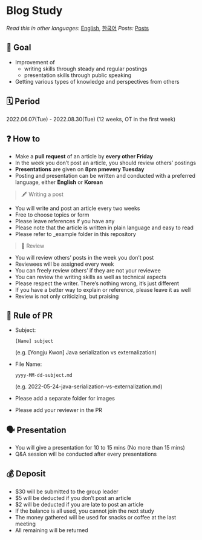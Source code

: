 # Blog Study

*Read this in other languages*: [English](README.md), [한국어](README_ko.md) 
*Posts:* [Posts](/posts.md)

## 📝 Goal 

- Improvement of
	- writing skills through steady and regular postings
	- presentation skills through public speaking
- Getting various types of knowledge and perspectives from others

## 🗓 Period 
2022.06.07(Tue) - 2022.08.30(Tue) (12 weeks, OT in the first week)

## ❓ How to 
- Make a **pull request** of an article by **every other Friday**
- In the week you don’t post an article, you should review others’ postings
- **Presentations** are given on **8pm pmevery Tuesday**
- Posting and presentation can be written and conducted with a preferred language, either **English** or **Korean**

> 🖋 Writing a post
  - You will write and post an article every two weeks
  - Free to choose topics or form
  - Please leave references if you have any
  - Please note that the article is written in plain language and easy to read
  - Please refer to _example folder in this repository

> 🔖 Review
  - You will review others’ posts in the week you don’t post  
  - Reviewees will be assigned every week
  - You can freely review others’ if they are not your reviewee
  - You can review the writing skills as well as technical aspects
  - Please respect the writer. There’s nothing wrong, it’s just different
  - If you have a better way to explain or reference, please leave it as well
  - Review is not only criticizing, but praising

## 💾 Rule of PR 
- Subject: 
  ~~~
  [Name] subject
  ~~~
  (e.g. [Yongju Kwon] Java serialization vs externalization)

- File Name: 
  ~~~
  yyyy-MM-dd-subject.md
  ~~~
  (e.g. 2022-05-24-java-serialization-vs-externalization.md)


- Please add a separate folder for images
- Please add your reviewer in the PR

## 🗣 Presentation 
- You will give a presentation for 10 to 15 mins (No more than 15 mins)
- Q&A session will be conducted after every presentations

## 💰 Deposit 
- $30 will be submitted to the group leader
- $5 will be deducted if you don’t post an article
- $2 will be deducted if you are late to post an article
- If the balance is all used, you cannot join the next study
- The money gathered will be used for snacks or coffee at the last meeting
- All remaining will be returned
